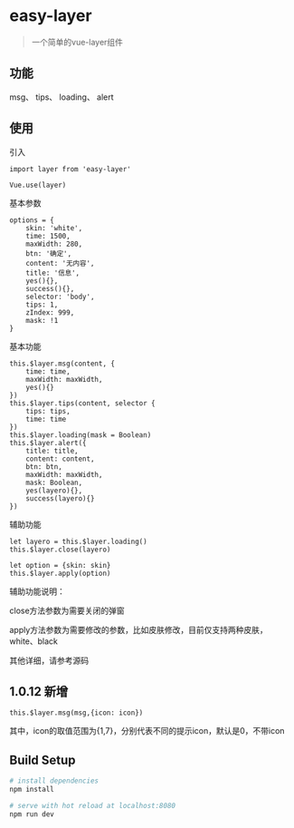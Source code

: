 # easy-layer

> 一个简单的vue-layer组件

## 功能

msg、
tips、
loading、
alert

## 使用
引入
```
import layer from 'easy-layer'

Vue.use(layer)
```
基本参数
```
options = {
    skin: 'white',
    time: 1500,
    maxWidth: 280,
    btn: '确定',
    content: '无内容',
    title: '信息',
    yes(){},
    success(){},
    selector: 'body',
    tips: 1,
    zIndex: 999,
    mask: !1
}
```
基本功能
```
this.$layer.msg(content, {
	time: time,
	maxWidth: maxWidth,
	yes(){}
})
this.$layer.tips(content, selector {
	tips: tips,
	time: time
})
this.$layer.loading(mask = Boolean)
this.$layer.alert({
	title: title,
	content: content,
	btn: btn,
	maxWidth: maxWidth,
	mask: Boolean,
	yes(layero){},
	success(layero){}
})
```
辅助功能
```
let layero = this.$layer.loading()
this.$layer.close(layero)

let option = {skin: skin}
this.$layer.apply(option)
```
辅助功能说明：

close方法参数为需要关闭的弹窗

apply方法参数为需要修改的参数，比如皮肤修改，目前仅支持两种皮肤，white、black

其他详细，请参考源码


## 1.0.12 新增
```
this.$layer.msg(msg,{icon: icon})
```
其中，icon的取值范围为{1,7}，分别代表不同的提示icon，默认是0，不带icon


## Build Setup

``` bash
# install dependencies
npm install

# serve with hot reload at localhost:8080
npm run dev
```